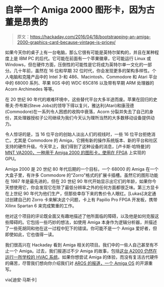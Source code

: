 # 自举一个 Amiga 2000 图形卡，因为古董是昂贵的

> 原文：<https://hackaday.com/2016/04/18/bootstrapping-an-amiga-2000-graphics-card-because-vintage-is-pricey/>

如果今天你的桌子上有一台电脑，那么它很有可能是英特尔架构的，并且在某种程度上是 IBM PC 的后代。它可能在前面有一个苹果徽章，它可能运行 Linux 或 Windows，但在硬件方面，压倒性的可能性是它将成为英特尔单一文化的一部分。几十年前，虽然在 16 位和早期 32 位时代，你会发现更多的架构多样性。个人电脑和克隆产品中的 Intel 3-和 486、Macintosh、Commodore 和 Atari 平台中的 68000 系列、苹果 IIGS 中的 WDC 65C816 以及带有早期 ARM 处理器的 Acorn Archimedes 等等。

在 20 世纪 90 年代的艰难环境中，这些替代平台大多半途而废。苹果在回归的史蒂夫·乔布斯(Steve Jobs)的领导下得以复兴，雅达利(Atari)和康茂德(Commodore)在一系列令人困惑的收购中衰落，Acorn 分裂并失去了自己的身份，其处理器授权子公司继续为我们今天认为理所当然的大多数移动设备提供动力。

令人惊讶的是，当 16 位平台的创始人淡出人们的视线时，一些 16 位平台拒绝消亡。尤其是 Commodore 的 Amiga，它拥有新的操作系统版本、新的平台和社区支持的硬件升级。今天早上，我们得到了这种设备的消息，[卢卡斯·哈特曼]的 [MNT VA2000，一种用于 Amiga 2000 的图形卡，使用在 FPGA](https://github.com/mntmn/amiga2000-gfxcard) 上实现的 GPU。

Amiga 2000 是 20 世纪 80 年代后期的一个目标，一个 68000 的 Amiga 在一个大盒子里，有许多 Commodore 的“Zorro”格式的扩展卡插槽。虽然它的图形功能在 1987 年是最先进的，但在 20 世纪 90 年代开始显示出它们的年龄，如果你今天想使用它，你会发现它在除了最低分辨率之外的任何方面都很乏味。第三方显卡在上世纪 90 年代为他们生产，但那些幸存下来的售价令人眼红。[Lukas]决定通过创建自己的 Zorro 卡来解决这个问题，卡上有 Papilio Pro FPGA 开发板，携带 Xilinx Spartan 6 来完成繁重的工作。

他对这个项目的评论既全面又有趣地描述了他所面临的障碍，以及他是如何克服这些障碍的。它包括一些巧妙的想法，如使用 Amiga 本身作为逻辑分析器，并描述了一些死胡同和他在这一过程中犯下的错误。你可能不是一个 Amiga 爱好者，但即使如此，它也值得一读。

我们很高兴在 Hackaday 看到 Amiga 相关的项目。我们中的一些人自己甚至有不止一个 Amiga。过去，我们报道过不少 Amiga 的故事，包括[这台 A2000 仍然在运行一所学校的 HVAC 系统](http://hackaday.com/2015/07/23/this-little-amiga-still-runs-school-districts-hvac/)。如果你想尝试 Amiga 的体验，而没有复活古代硬件的痛苦，尽管我们想向你介绍我们对 [AROS 的报道，一个 Amiga OS](http://hackaday.com/2015/10/27/aros-run-an-amiga-os-like-its-1993/) 的开源重写。

via[迪安·马斯卡]